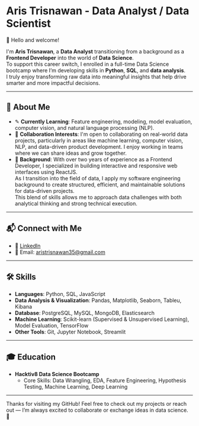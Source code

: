 # Aris Trisnawan - Data Analyst / Data Scientist

👋 Hello and welcome!

I'm **Aris Trisnawan**, a **Data Analyst** transitioning from a background as a **Frontend Developer** into the world of **Data Science**.  
To support this career switch, I enrolled in a full-time Data Science bootcamp where I’m developing skills in **Python**, **SQL**, and **data analysis**.  
I truly enjoy transforming raw data into meaningful insights that help drive smarter and more impactful decisions.


---

## 📌 About Me

- ✎ **Currently Learning**: Feature engineering, modeling, model evaluation, computer vision, and natural language processing (NLP).
- 🤝 **Collaboration Interests**: I'm open to collaborating on real-world data projects, particularly in areas like machine learning, computer vision, NLP, and data-driven product development. I enjoy working in teams where we can share ideas and grow together.
- 💼 **Background**: With over two years of experience as a Frontend Developer, I specialized in building interactive and responsive web interfaces using ReactJS.  
As I transition into the field of data, I apply my software engineering background to create structured, efficient, and maintainable solutions for data-driven projects.  
This blend of skills allows me to approach data challenges with both analytical thinking and strong technical execution.

---

## 📬 Connect with Me

- 💼 [LinkedIn](www.linkedin.com/in/aris-trisnawan-657776193)
- 📧 Email: aristrisnawan35@gmail.com

---

## 🛠 Skills

- **Languages**: Python, SQL, JavaScript
- **Data Analysis & Visualization**: Pandas, Matplotlib, Seaborn, Tableu, Kibana 
- **Database**: PostgreSQL, MySQL, MongoDB, Elasticsearch
- **Machine Learning**: Scikit-learn (Supervised & Unsupervised Learning), Model Evaluation, TensorFlow
- **Other Tools**: Git, Jupyter Notebook, Streamlit

---

## 🎓 Education

- **Hacktiv8 Data Science Bootcamp**
  - Core Skills: Data Wrangling, EDA, Feature Engineering, Hypothesis Testing, Machine Learning, Deep Learning

---

Thanks for visiting my GitHub! Feel free to check out my projects or reach out — I’m always excited to collaborate or exchange ideas in data science. 🚀
